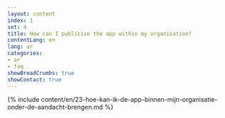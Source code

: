 ```yaml
---
layout: content
index: 1
set: 4
title: How can I publicise the app within my organisation?
contentLang: en
lang: ar
categories:
- ar
- faq
showBreadCrumbs: true
showContact: true
---
```

{% include content/en/23-hoe-kan-ik-de-app-binnen-mijn-organisatie-onder-de-aandacht-brengen.md %}

